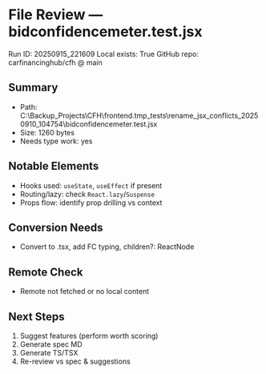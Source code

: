 # File Review — bidconfidencemeter.test.jsx
Run ID: 20250915_221609
Local exists: True
GitHub repo: carfinancinghub/cfh @ main

## Summary
- Path: C:\Backup_Projects\CFH\frontend\.tmp_tests\rename_jsx_conflicts_20250910_104754\bidconfidencemeter.test.jsx
- Size: 1260 bytes
- Needs type work: yes

## Notable Elements
- Hooks used: `useState`, `useEffect` if present
- Routing/lazy: check `React.lazy`/`Suspense`
- Props flow: identify prop drilling vs context

## Conversion Needs
- Convert to .tsx, add FC<Props> typing, children?: ReactNode

## Remote Check
- Remote not fetched or no local content

## Next Steps
1) Suggest features (perform worth scoring)
2) Generate spec MD
3) Generate TS/TSX
4) Re-review vs spec & suggestions